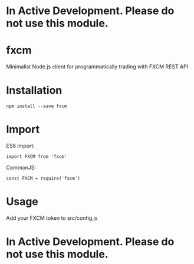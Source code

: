 # In Active Development. Please do not use this module.

# fxcm
Minimalist Node.js client for programmatically trading with FXCM REST API

# Installation

`npm install --save fxcm`

# Import

ES6 Import:

`import FXCM from 'fxcm'`

CommonJS:

`const FXCM = require('fxcm')`

# Usage

Add your FXCM token to src/config.js

# In Active Development. Please do not use this module.